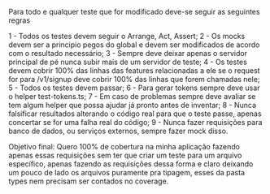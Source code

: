 Para todo e qualquer teste que for modificado deve-se seguir as seguintes regras

1 - Todos os testes devem seguir o Arrange, Act, Assert;
2 - Os mocks devem ser a principio pegos do global e devem ser modificados de acordo com o resultado necessário;
3 - Sempre deve deixar apenas o servidor principal de pé nunca subir mais de um servidor de teste;
4 - Os testes devem cobrir 100% das linhas das features relacionadas a ele se o request for para /v1/signup deve cobrir 100% das linhas que forem chamadas nele;
5 - Todos os testes devem passar;
6 - Para gerar tokens sempre deve usar o helper test-tokens.ts;
7 - Em caso de problemas sempre deve avaliar se tem algum helper que possa ajudar já pronto antes de inventar;
8 - Nunca falsificar resultados alterando o código real para que o teste passe, apenas concertar se for uma falha real do código;
9 - Nunca fazer requisições para banco de dados, ou serviços externos, sempre fazer mock disso.

Objetivo final: Quero 100% de cobertura na minha aplicação fazendo apenas essas requisições sem ter que criar um teste para um arquivo específico, apenas fazendo as requisições dessa forma e claro deixando um pouco de lado os arquivos puramente pra tipagem, esses da pasta types nem precisam ser contados no coverage.